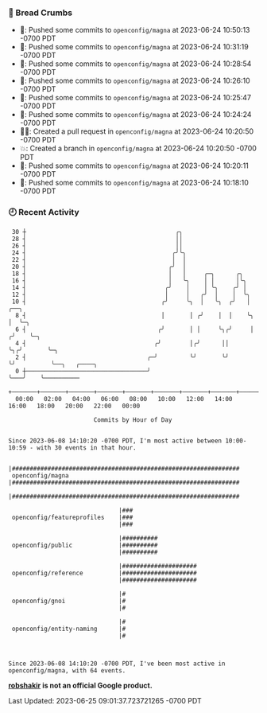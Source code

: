 ### 🍞 Bread Crumbs

 * 🚢: Pushed some commits to `openconfig/magna` at 2023-06-24 10:50:13 -0700 PDT
 * 🚢: Pushed some commits to `openconfig/magna` at 2023-06-24 10:31:19 -0700 PDT
 * 🚢: Pushed some commits to `openconfig/magna` at 2023-06-24 10:28:54 -0700 PDT
 * 🚢: Pushed some commits to `openconfig/magna` at 2023-06-24 10:26:10 -0700 PDT
 * 🚢: Pushed some commits to `openconfig/magna` at 2023-06-24 10:25:47 -0700 PDT
 * 🚢: Pushed some commits to `openconfig/magna` at 2023-06-24 10:24:24 -0700 PDT
 * ✍🏼: Created a pull request in `openconfig/magna` at 2023-06-24 10:20:50 -0700 PDT
 * 💥: Created a branch in `openconfig/magna` at 2023-06-24 10:20:50 -0700 PDT
 * 🚢: Pushed some commits to `openconfig/magna` at 2023-06-24 10:20:11 -0700 PDT
 * 🚢: Pushed some commits to `openconfig/magna` at 2023-06-24 10:18:10 -0700 PDT

### 🕘 Recent Activity
```
 30 ┼                                          ╭╮
 28 ┤                                          ││
 26 ┤                                          ││
 24 ┤                                         ╭╯╰╮
 22 ┤                                         │  │
 20 ┤                                        ╭╯  │
 18 ┤                                        │   │     ╭─╮      ╭╮
 16 ┤                                        │   ╰╮    │ │      │╰╮
 14 ┤                                       ╭╯    │    │ ╰╮    ╭╯ │
 12 ┤                                       │     │   ╭╯  │    │  ╰╮
 10 ┤                                      ╭╯     ╰╮  │   ╰╮  ╭╯   │    ╭──╮
  8 ┤                                      │       │ ╭╯    │  │    ╰╮   │  ╰─╮
  6 ┤                                     ╭╯       │ │     ╰╮╭╯     │  ╭╯    ╰─╮
  4 ┤                                    ╭╯        │╭╯      ││      ╰╮╭╯       ╰─╮
  2 ┤                                  ╭─╯         ╰╯       ╰╯       ╰╯          ╰──╮   ╭────╮
  0 ┼──────────────────────────────────╯                                            ╰───╯    ╰──────────
    +───────+───────+───────+───────+───────+───────+───────+───────+───────+───────+───────+───────+────
  00:00   02:00   04:00   06:00   08:00   10:00   12:00   14:00   16:00   18:00   20:00   22:00   00:00   

						Commits by Hour of Day


Since 2023-06-08 14:10:20 -0700 PDT, I'm most active between 10:00-10:59 - with 30 events in that hour.

```



```
                               |################################################################
 openconfig/magna              |################################################################
                               |################################################################

                               |###
 openconfig/featureprofiles    |###
                               |###

                               |##########
 openconfig/public             |##########
                               |##########

                               |#####################
 openconfig/reference          |#####################
                               |#####################

                               |#
 openconfig/gnoi               |#
                               |#

                               |#
 openconfig/entity-naming      |#
                               |#



Since 2023-06-08 14:10:20 -0700 PDT, I've been most active in openconfig/magna, with 64 events.

```
**[robshakir](mailto:robjs@google.com) is not an official Google product.**  


Last Updated: 2023-06-25 09:01:37.723721265 -0700 PDT
